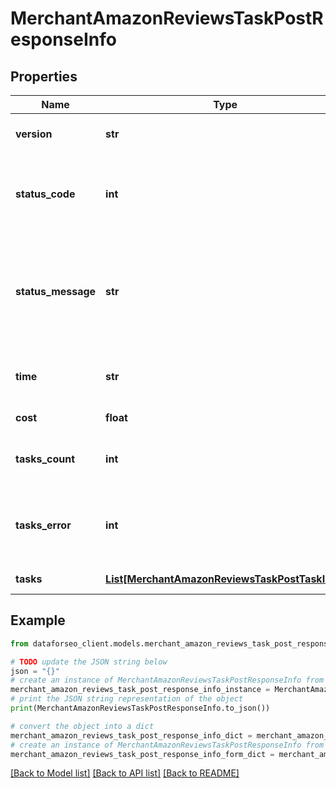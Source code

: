 # MerchantAmazonReviewsTaskPostResponseInfo


## Properties

Name | Type | Description | Notes
------------ | ------------- | ------------- | -------------
**version** | **str** | the current version of the API | [optional] 
**status_code** | **int** | general status code you can find the full list of the response codes here | [optional] 
**status_message** | **str** | general informational message you can find the full list of general informational messages here | [optional] 
**time** | **str** | total execution time, seconds | [optional] 
**cost** | **float** | total tasks cost, USD | [optional] 
**tasks_count** | **int** | the number of tasks in the tasks array | [optional] 
**tasks_error** | **int** | the number of tasks in the tasks array returned with an error | [optional] 
**tasks** | [**List[MerchantAmazonReviewsTaskPostTaskInfo]**](MerchantAmazonReviewsTaskPostTaskInfo.md) | array of tasks | [optional] 

## Example

```python
from dataforseo_client.models.merchant_amazon_reviews_task_post_response_info import MerchantAmazonReviewsTaskPostResponseInfo

# TODO update the JSON string below
json = "{}"
# create an instance of MerchantAmazonReviewsTaskPostResponseInfo from a JSON string
merchant_amazon_reviews_task_post_response_info_instance = MerchantAmazonReviewsTaskPostResponseInfo.from_json(json)
# print the JSON string representation of the object
print(MerchantAmazonReviewsTaskPostResponseInfo.to_json())

# convert the object into a dict
merchant_amazon_reviews_task_post_response_info_dict = merchant_amazon_reviews_task_post_response_info_instance.to_dict()
# create an instance of MerchantAmazonReviewsTaskPostResponseInfo from a dict
merchant_amazon_reviews_task_post_response_info_form_dict = merchant_amazon_reviews_task_post_response_info.from_dict(merchant_amazon_reviews_task_post_response_info_dict)
```
[[Back to Model list]](../README.md#documentation-for-models) [[Back to API list]](../README.md#documentation-for-api-endpoints) [[Back to README]](../README.md)


